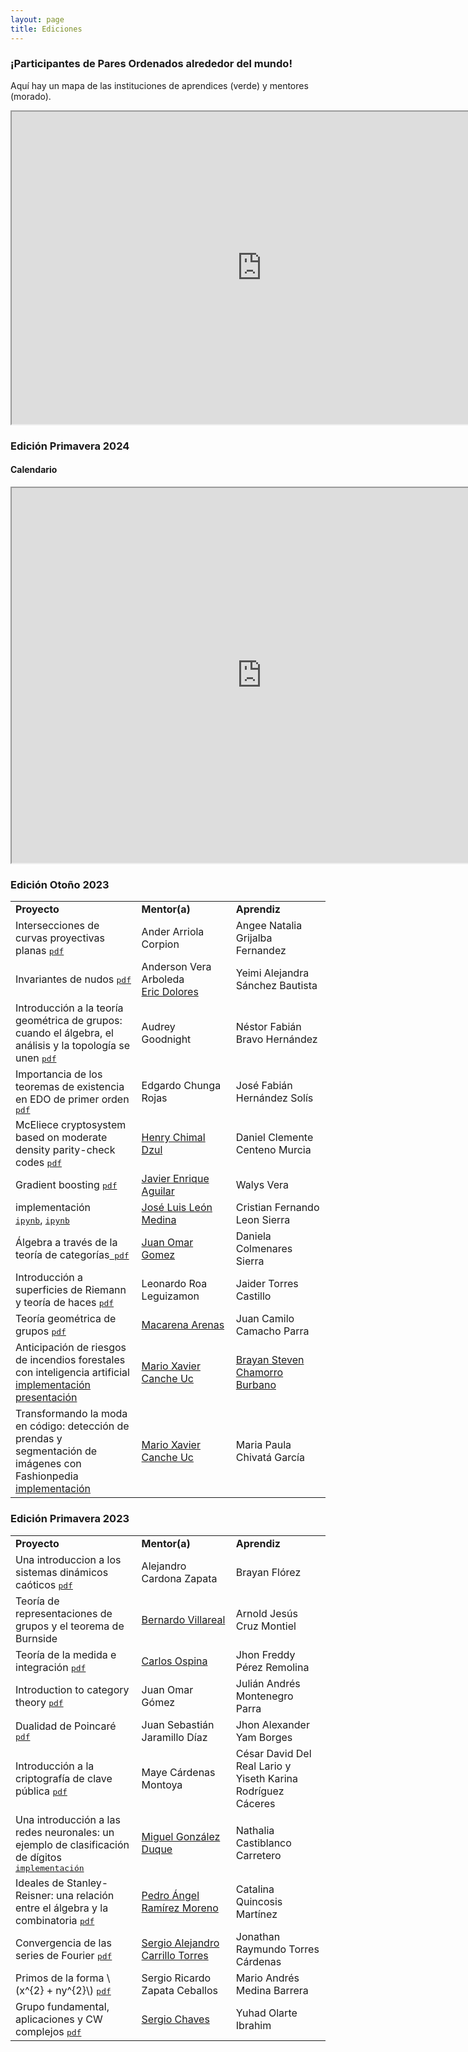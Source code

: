 ```yaml
---
layout: page
title: Ediciones
---
```


### ¡Participantes de Pares Ordenados alrededor del mundo! 

Aquí hay un mapa de las instituciones de aprendices (verde) y mentores (morado).

<div class="google-map">
<p align="center">
<iframe src="https://www.google.com/maps/d/u/3/embed?mid=10fk_iE0reDMM932k9EpuC34nK0z5z04&ehbc=2E312F" 
width="800" height="500"></iframe>
</p>
</div>

### Edición Primavera 2024
#### Calendario
<div class="google-map">
<p align="center">
<iframe src="https://calendar.google.com/calendar/embed?height=600&wkst=1&bgcolor=%23ffffff&ctz=America%2FNew_York&hl=es&showCalendars=0&showPrint=0&title=Primavera%2FSpring%202024&src=Nzc0YTRmMjQ2ODJmMjY1OTQ5ZjE1MmIzYTIzMzc2MTk5YjFlNmE1YmE4NTVkZDAyZjdkOTM0ZTA4N2JiNjc4NEBncm91cC5jYWxlbmRhci5nb29nbGUuY29t&src=MGUxZGVhNTQxZTUxODUzZDZkZDU3MmMxMjA3MGM4MjE1YWZiMDdhOGQyY2Q5OTM4ODEzYTIwMGI5ZDIzNWQxY0Bncm91cC5jYWxlbmRhci5nb29nbGUuY29t&color=%2333B679&color=%23039BE5" 
width="800" height="600"></iframe>
</p>
</div>

### Edición Otoño 2023
<p align="center">
  <table style="width:100%">
    <tr>
      <td style="width:40%"><strong>Proyecto</strong></td>
      <td style="width:30%"><strong>Mentor(a)</strong></td>
      <td><strong>Aprendiz</strong></td>
    </tr>
    <tr>
      <td>Intersecciones de curvas proyectivas planas 
            <a href="{{ '/edicionO23/ANGEE NATALIA GRIJALBA FERNANDEZ.pdf' | prepend: site.baseurl }}"><tt>pdf</tt></a></td>
      <td>Ander Arriola Corpion</td>
      <td>Angee Natalia Grijalba Fernandez </td>
    </tr>
    <tr>
      <td>Invariantes de nudos 
          <a href="{{ '/edicionO23/Yeimi Alejandra Sánchez Bautista .pdf' | prepend: site.baseurl }}"><tt>pdf</tt></a>
      </td>
      <td> Anderson Vera Arboleda<br><a href="https://rubiel1.github.io">Eric Dolores</a></td>
      <td>Yeimi Alejandra Sánchez Bautista </td>
    </tr>
    <tr>
      <td>Introducción a la teoría geométrica de grupos: cuando el álgebra, el análisis y la topología se unen
      <a href="{{ '/edicionO23/ Nestor Fabian Bravo Hernandez.pdf' | prepend: site.baseurl }}"><tt>pdf</tt></a></td>
      <td>Audrey Goodnight</td>
      <td>Néstor Fabián  Bravo Hernández</td>
    </tr>
    <tr>
      <td> Importancia de los teoremas de existencia en EDO de primer orden 
      <a href="{{ '/edicionO23/JOSE FABIAN HERNANDEZ SOLIS.pdf' | prepend: site.baseurl }}"><tt>pdf</tt></a> </td>
      <td> Edgardo Chunga Rojas </td>
      <td> José Fabián Hernández Solís </td>
    </tr>
    <tr>
      <td> McEliece cryptosystem based on moderate density parity-check codes <a href="{{ '/edicionO23/DANIEL CLEMENTE CENTENO MURCIA.pdf' | prepend: site.baseurl }}"><tt>pdf</tt></a>  </td>
      <td> <a href="https://sites.google.com/site/henrychimal/home?authuser=0">Henry Chimal Dzul</a> </td>
      <td> Daniel Clemente Centeno Murcia </td>
    </tr>
    <tr>
      <td> Gradient boosting <a href="{{ '/edicionO23/ WALYS VERA HERRERA.pdf' | prepend: site.baseurl }}"><tt>pdf</tt></a>  </td>
      <td> <a href="https://jear2412.github.io">Javier Enrique Aguilar</a></td>
      <td> Walys Vera </td>
    </tr>
    <tr>
      <td> implementación <br> <a href="{{ '/edicionO23/Cristian/cero.ipynb' | prepend: site.baseurl }}"><tt>ipynb</tt></a>,
      <a href="{{ '/edicionO23/Cristian/ocho.ipynb' | prepend: site.baseurl }}"><tt>ipynb</tt></a></td>
      <td> <a href="http://personal.cimat.mx:8181/~luis.leon/">José Luis León Medina</a> </td>
      <td> Cristian Fernando Leon Sierra </td>
    </tr>
    <tr>
      <td> Álgebra a través de la teoría de categorías<a href="{{ '/edicionO23/Daniela Colmenares Sierra.pdf' | prepend: site.baseurl }}"><tt> pdf</tt></a> </td>
      <td> <a href="https://sites.google.com/cimat.mx/juanomargomez/home?authuser=0">Juan Omar Gomez</a> </td>
      <td> Daniela Colmenares Sierra </td>
    </tr>
    <tr>
      <td> Introducción a superficies de Riemann y teoría de haces <a href="{{ '/edicionO23/JAIDER DANIEL TORRES CASTILLO.pdf' | prepend: site.baseurl }}"><tt> pdf</tt> </a> </td>
      <td> Leonardo Roa Leguizamon </td>
      <td> Jaider Torres Castillo </td>
    </tr>
    <tr>
      <td>
      Teoría geométrica de grupos <a href="{{ '/edicionO23/JAIDER DANIEL TORRES CASTILLO.pdf' | prepend: site.baseurl }}"><tt> pdf </tt> </a> 
      </td>
      <td> <a href="https://www.dpmms.cam.ac.uk/~mcr59/"> Macarena Arenas </a> </td>
      <td> Juan Camilo  Camacho Parra  </td>
    </tr>
    <tr>
      <td> Anticipación de riesgos de incendios forestales con inteligencia artificial <br>
      <a href="https://colab.research.google.com/drive/1BkdhNszvF-BzWTmnClauVZSOlDuN25dZ?usp%253Dsharing"> implementación </a>
      <a href="https://gamma.app/docs/Anticipacion-de-Riesgos-de-Incendios-Forestales-con-Inteligencia--nnw2mzgv0hm7us9?mode%253Ddoc#card-bip8d3k7iruqeyj"> presentación 
      </a>
      </td>
      <td> <a href="https://github.com/xaviercanche/"> Mario Xavier Canche Uc</a> </td>
      <td> <a href="https://www.linkedin.com/in/brayan-chamorro-318847128/">Brayan Steven Chamorro Burbano </a> </td>
    </tr>
    <tr>
      <td> Transformando la moda en código: detección de prendas y segmentación de imágenes con Fashionpedia <a href ="https://github.com/Mariap444/Pares-Ordenados"> implementación </a></td>
      <td> <a href="https://github.com/xaviercanche/"> Mario Xavier Canche Uc</a> </td>
      <td> Maria Paula Chivatá García </td>
    </tr>
  </table>
</p>


### Edición Primavera 2023
<p align="center">
<table style="width:100%">
  <tr>
    <td style="width:40%"><strong>Proyecto</strong></td>
    <td style="width:30%"><strong>Mentor(a)</strong></td>
    <td><strong>Aprendiz</strong></td>
  </tr>
  <tr>
    <td>Una introduccion a los sistemas dinámicos caóticos 
      <a href="{{ '/edicionP23/(Alejandro,BrayanF).pdf' | prepend: site.baseurl }}"><tt>pdf</tt></a>
    </td>
    <td>Alejandro Cardona Zapata</td>
    <td>Brayan Flórez</td>
  </tr>
  <tr>
    <td>Teoría de representaciones de grupos y el teorema de Burnside</td>
    <td><a href="https://www.matem.unam.mx/~villarreal/">Bernardo Villareal</a></td>
    <td>Arnold Jesús Cruz Montiel</td>
  </tr>
  <tr>
    <td>Teoría de la medida e integración 
      <a href="{{ '/edicionP23/(Carlos,Jhon Freddy).pdf' | prepend: site.baseurl }}"><tt>pdf</tt></a>
    </td>
    <td><a href="https://www.math.utah.edu/~ospina/">Carlos Ospina</a></td>
    <td>Jhon Freddy Pérez Remolina</td>
  </tr>
  <tr>
    <td>Introduction to category theory 
      <a href="{{ '/edicionP23/(Juan Omar,Julian Andres).pdf' | prepend: site.baseurl }}"><tt>pdf</tt></a>
    </td>
    <td>Juan Omar Gómez</td>
    <td>Julián Andrés Montenegro Parra</td>
  </tr>
  <tr>
    <td>Dualidad de Poincaré 
      <a href="{{ '/edicionP23/(Juan Sebastian,Jhon Alexander).pdf' | prepend: site.baseurl }}"><tt>pdf</tt></a>
    </td>
    <td>Juan Sebastián Jaramillo Díaz</td>
    <td>Jhon Alexander Yam Borges</td>
  </tr>
  <tr>
    <td>Introducción a la criptografía de clave pública 
      <a href="{{ '/edicionP23/(Maye,Cesar+Yiseth).pdf' | prepend: site.baseurl }}"><tt>pdf</tt></a>
    </td>
    <td>Maye Cárdenas Montoya</td>
    <td>César David Del Real Lario y Yiseth Karina Rodríguez Cáceres</td>
  </tr>
  <tr>
    <td>Una introducción a las redes neuronales: un ejemplo de clasificación de dígitos
      <a href="https://github.com/nathalia1128/pares_ordenados_2"><tt>implementación</tt></a>
    </td>
    <td><a href="https://www.miguelgondu.com/about/">Miguel González Duque</a></td>
    <td>Nathalia Castiblanco Carretero</td>
  </tr>
  <tr>
    <td>Ideales de Stanley-Reisner: una relación entre el álgebra y la combinatoria 
      <a href="{{ '/edicionP23/(Pedro,Catalina).pdf' | prepend: site.baseurl }}"><tt>pdf</tt></a>
    </td>
    <td><a href="https://sites.google.com/cimat.mx/pedro-ramirez-moreno/home-page">Pedro Ángel Ramírez Moreno</a></td>
    <td>Catalina Quincosis Martínez</td>
  </tr>
  <tr>
    <td>Convergencia de las series de Fourier 
      <a href="{{ '/edicionP23/(Sergio Alejandro,Jonathan Raymundo).pdf' | prepend: site.baseurl }}"><tt>pdf</tt></a>
    </td>
    <td><a href="https://sergiocarrillo3026.wixsite.com/scarrillomath">Sergio Alejandro Carrillo Torres</a></td>
    <td>Jonathan Raymundo Torres Cárdenas</td>
  </tr>
  <tr>
    <td>Primos de la forma \(x^{2} + ny^{2}\) 
      <a href="{{ '/edicionP23/(Sergio Ricardo,Mario Andres).pdf' | prepend: site.baseurl }}"><tt>pdf</tt></a>
    </td>
    <td>Sergio Ricardo Zapata Ceballos</td>
    <td>Mario Andrés Medina Barrera</td>
  </tr>
  <tr>
    <td>Grupo fundamental, aplicaciones y CW complejos 
      <a href="{{ '/edicionP23/(Sergio,Yuhad).pdf' | prepend: site.baseurl }}"><tt>pdf</tt></a>
    </td>
    <td><a href="https://schavesr.com/">Sergio Chaves</a></td>
    <td>Yuhad Olarte Ibrahim</td>
  </tr>
</table>
</p>

